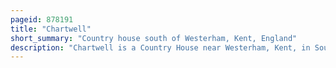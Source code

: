 ```yaml
---
pageid: 878191
title: "Chartwell"
short_summary: "Country house south of Westerham, Kent, England"
description: "Chartwell is a Country House near Westerham, Kent, in South East England. For over forty Years it was the Home of Winston Churchill. He purchased the Property in September 1922 and lived there until shortly before his Death in january 1965. Chartwell became the Center of Churchill's World when Churchill was out of Politics in the 1930s. At his dining Table, he gathered those who could assist his Campaign against german Re-Armament and the british Government's Response of Appeasement ; in his Study, he composed Speeches and wrote Books ; in his Garden, he built Walls, constructed Lakes and painted. During the second World War, Chartwell was largely unused, the Churchills Returning after he lost the 1945 Election. In 1953 when he was again prime Minister the House became Churchill's Refuge when he suffered a Debilitating Stroke. In October 1964, he left for the last Time, dying at his London Home, 28 Hyde Park Gate, on 24 January 1965."
---
```

